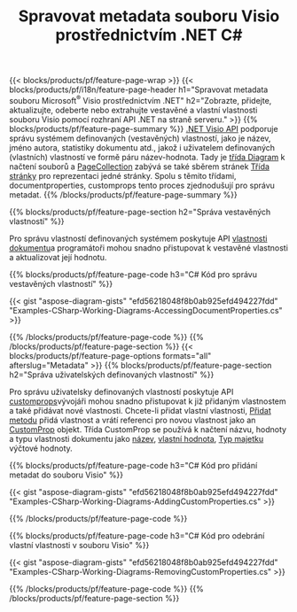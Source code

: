 ﻿---
title: Spravovat metadata souboru Visio prostřednictvím .NET C#
url: /cs/net/metadata/
description: Zobrazte, přidejte, upravte, odeberte nebo extrahujte metadata souborů Visio pomocí několika řádků kódu C#
---
{{< blocks/products/pf/feature-page-wrap >}}
{{< blocks/products/pf/i18n/feature-page-header h1="Spravovat metadata souboru Microsoft<sup>&reg;</sup> Visio prostřednictvím .NET" h2="Zobrazte, přidejte, aktualizujte, odeberte nebo extrahujte vestavěné a vlastní vlastnosti souboru Visio pomocí rozhraní API .NET na straně serveru." >}}
{{% blocks/products/pf/feature-page-summary %}}
[.NET Visio API](/diagram/net/) podporuje správu systémem definovaných (vestavěných) vlastností, jako je název, jméno autora, statistiky dokumentu atd., jakož i uživatelem definovaných (vlastních) vlastností ve formě páru název-hodnota. Tady je [třída Diagram](https://apireference.aspose.com/diagram/net/aspose.diagram/diagram) k načtení souborů a [PageCollection](https://apireference.aspose.com/diagram/net/aspose.diagram/pagecollection) zabývá se také sběrem stránek [Třída stránky](https://apireference.aspose.com/diagram/net/aspose.diagram/page) pro reprezentaci jedné stránky. Spolu s těmito třídami, documentproperties, customprops tento proces zjednodušují pro správu metadat. 
{{% /blocks/products/pf/feature-page-summary %}}

{{% blocks/products/pf/feature-page-section h2="Správa vestavěných vlastností" %}}

Pro správu vlastností definovaných systémem poskytuje API [vlastnosti dokumentu](https://apireference.aspose.com/diagram/net/aspose.diagram/documentproperties)a programátoři mohou snadno přistupovat k vestavěné vlastnosti a aktualizovat její hodnotu. 

{{% blocks/products/pf/feature-page-code h3="C# Kód pro správu vestavěných vlastností" %}}

{{< gist "aspose-diagram-gists" "efd56218048f8b0ab925efd494227fdd" "Examples-CSharp-Working-Diagrams-AccessingDocumentProperties.cs" >}}

{{% /blocks/products/pf/feature-page-code %}}
{{% /blocks/products/pf/feature-page-section %}}
{{< blocks/products/pf/feature-page-options formats="all" afterslug="Metadata" >}}
{{% blocks/products/pf/feature-page-section h2="Správa uživatelských definovaných vlastností" %}}

Pro správu uživatelsky definovaných vlastností poskytuje API [customprops](https://apireference.aspose.com/diagram/net/aspose.diagram/documentproperties/properties/customprops)vývojáři mohou snadno přistupovat k již přidaným vlastnostem a také přidávat nové vlastnosti. Chcete-li přidat vlastní vlastnosti, [Přidat metodu](https://apireference.aspose.com/diagram/net/aspose.diagram/custompropcollection/methods/add)  přidá vlastnost a vrátí referenci pro novou vlastnost jako an [CustomProp](https://apireference.aspose.com/diagram/net/aspose.diagram/customprop) objekt. Třída CustomProp se používá k načtení názvu, hodnoty a typu vlastnosti dokumentu jako [název](https://apireference.aspose.com/diagram/net/aspose.diagram/customprop/properties/name), [vlastní hodnota](https://apireference.aspose.com/diagram/net/aspose.diagram/customprop/properties/customvalue), [Typ majetku](https://apireference.aspose.com/diagram/net/aspose.diagram/customprop/properties/proptype) výčtové hodnoty. 
 
{{% blocks/products/pf/feature-page-code h3="C# Kód pro přidání metadat do souboru Visio" %}}

{{< gist "aspose-diagram-gists" "efd56218048f8b0ab925efd494227fdd" "Examples-CSharp-Working-Diagrams-AddingCustomProperties.cs" >}}

{{% /blocks/products/pf/feature-page-code %}}


{{% blocks/products/pf/feature-page-code h3="C# Kód pro odebrání vlastní vlastnosti v souboru Visio" %}}

{{< gist "aspose-diagram-gists" "efd56218048f8b0ab925efd494227fdd" "Examples-CSharp-Working-Diagrams-RemovingCustomProperties.cs" >}}

{{% /blocks/products/pf/feature-page-code %}}
{{% /blocks/products/pf/feature-page-section %}}

